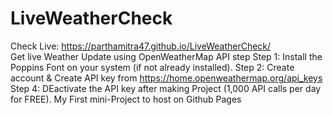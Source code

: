 # LiveWeatherCheck
Check Live: https://parthamitra47.github.io/LiveWeatherCheck/    
Get live Weather Update using OpenWeatherMap API step 
Step 1: Install the Poppins Font on your system (if not already installed).
Step 2: Create account & Create API key from https://home.openweathermap.org/api_keys
Step 4: DEactivate the API key after making Project (1,000 API calls per day for FREE).
My First mini-Project to host on Github Pages

